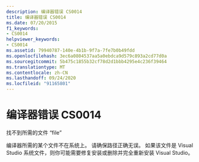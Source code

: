 ```yaml
---
description: 编译器错误 CS0014
title: 编译器错误 CS0014
ms.date: 07/20/2015
f1_keywords:
- CS0014
helpviewer_keywords:
- CS0014
ms.assetid: 79940787-140e-4b1b-9f7a-7fe7b0b49fdd
ms.openlocfilehash: 3ec6a0804537aa5a0ebdca9d579c893a2cd77d0a
ms.sourcegitcommit: 5b475c1855b32cf78d2d1bbb4295e4c236f39464
ms.translationtype: MT
ms.contentlocale: zh-CN
ms.lasthandoff: 09/24/2020
ms.locfileid: "91165801"
---
```

# <a name="compiler-error-cs0014"></a>编译器错误 CS0014

找不到所需的文件 “file”  
  
 编译器所需的某个文件不在系统上。 请确保路径正确无误。 如果该文件是 Visual Studio 系统文件，则你可能需要修复安装或删除并完全重新安装 Visual Studio。
